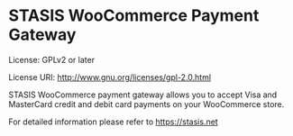 # STASIS WooCommerce Payment Gateway

License: GPLv2 or later 

License URI: http://www.gnu.org/licenses/gpl-2.0.html

STASIS WooCommerce payment gateway allows you to accept Visa and MasterCard credit and debit card payments on your WooCommerce store.

For detailed information please refer to https://stasis.net